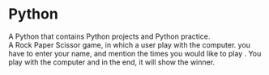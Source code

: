 # Python
A Python that contains Python projects and Python practice. 
<br>
A Rock Paper Scissor game, in which  a user play with the computer.  you have to enter your name, and mention the times you would like to play . You play with the computer and in the end, it will show the winner.
